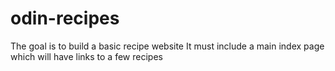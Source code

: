 # odin-recipes
The goal is to build a basic recipe website
It must include a main index page which will have links to a few recipes 